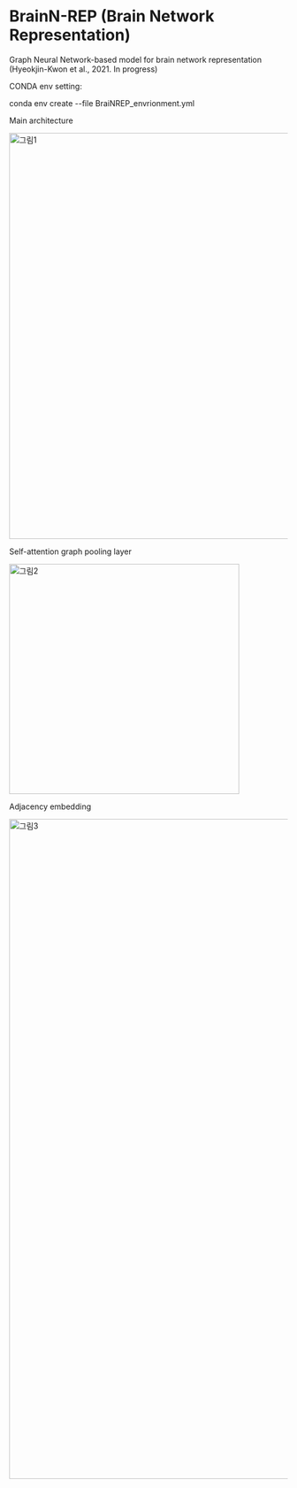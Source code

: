 # BrainN-REP (Brain Network Representation)
Graph Neural Network-based model for brain network representation (Hyeokjin-Kwon et al., 2021. In progress)

CONDA env setting:

  conda env create --file BraiNREP_envrionment.yml

Main architecture

<img width="734" alt="그림1" src="https://user-images.githubusercontent.com/84267304/118391771-05374500-b671-11eb-93a3-0f08e5a4593b.png">

Self-attention graph pooling layer

<img width="416" alt="그림2" src="https://user-images.githubusercontent.com/84267304/118391847-4deefe00-b671-11eb-9708-6f3a0bb24f49.png">

Adjacency embedding

<img width="1193" alt="그림3" src="https://user-images.githubusercontent.com/84267304/118391898-95758a00-b671-11eb-9f06-5c7ad90030bd.png">
